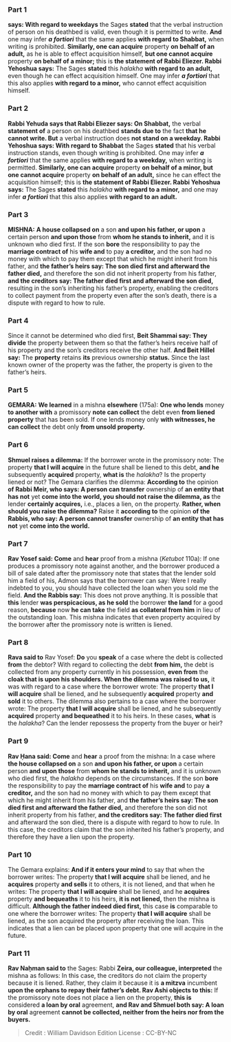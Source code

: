 
### Part 1
<b>says: With regard to weekdays</b> the Sages <b>stated</b> that the verbal instruction of person on his deathbed is valid, even though it is permitted to write. <b>And</b> one may infer <b><i>a fortiori</i></b> that the same applies <b>with regard to Shabbat,</b> when writing is prohibited. <b>Similarly, one can acquire</b> property <b>on behalf of an adult,</b> as he is able to effect acquisition himself, <b>but one cannot acquire</b> property <b>on behalf of a minor;</b> this is <b>the statement of Rabbi Eliezer. Rabbi Yehoshua says:</b> The Sages <b>stated</b> this <i>halakha</i> <b>with regard to an adult,</b> even though he can effect acquisition himself. One may infer <b><i>a fortiori</i></b> that this also applies <b>with regard to a minor,</b> who cannot effect acquisition himself.

### Part 2
<b>Rabbi Yehuda says that Rabbi Eliezer says: On Shabbat,</b> the verbal <b>statement of</b> a person on his deathbed <b>stands due to</b> the fact <b>that he cannot write. But</b> a verbal instruction does <b>not stand on a weekday. Rabbi Yehoshua says: With regard to Shabbat</b> the Sages <b>stated</b> that his verbal instruction stands, even though writing is prohibited. One may infer <b><i>a fortiori</i></b> that the same applies <b>with regard to a weekday,</b> when writing is permitted. <b>Similarly, one can acquire</b> property <b>on behalf of a minor, but one cannot acquire</b> property <b>on behalf of an adult,</b> since he can effect the acquisition himself; this is <b>the statement of Rabbi Eliezer. Rabbi Yehoshua says:</b> The Sages <b>stated</b> this <i>halakha</i> <b>with regard to a minor,</b> and one may infer <b><i>a fortiori</i></b> that this also applies <b>with regard to an adult.</b>

### Part 3
<strong>MISHNA:</strong> <b>A house collapsed on</b> a son <b>and upon his father, or upon</b> a certain person <b>and upon those</b> from <b>whom he stands to inherit,</b> and it is unknown who died first. If the son <b>bore</b> the responsibility to pay the <b>marriage contract of</b> his <b>wife and</b> to pay <b>a creditor,</b> and the son had no money with which to pay them except that which he might inherit from his father, and <b>the father’s heirs say: The son died first and afterward the father died,</b> and therefore the son did not inherit property from his father, <b>and the creditors say: The father died first and afterward the son died,</b> resulting in the son’s inheriting his father’s property, enabling the creditors to collect payment from the property even after the son’s death, there is a dispute with regard to how to rule.

### Part 4
Since it cannot be determined who died first, <b>Beit Shammai say: They divide</b> the property between them so that the father’s heirs receive half of his property and the son’s creditors receive the other half. <b>And Beit Hillel say:</b> The <b>property</b> retains <b>its</b> previous ownership <b>status.</b> Since the last known owner of the property was the father, the property is given to the father’s heirs.

### Part 5
<strong>GEMARA:</strong> <b>We learned</b> in a mishna <b>elsewhere</b> (175a): <b>One who lends</b> money <b>to another with</b> a promissory <b>note can collect</b> the debt even <b>from liened property</b> that has been sold. If one lends money only <b>with witnesses, he can collect</b> the debt only <b>from unsold property.</b>

### Part 6
<b>Shmuel raises a dilemma:</b> If the borrower wrote in the promissory note: The property <b>that I will acquire</b> in the future shall be liened to this debt, <b>and he</b> subsequently <b>acquired</b> property, <b>what is</b> the <i>halakha</i>? Is the property liened or not? The Gemara clarifies the dilemma: <b>According to</b> the opinion <b>of Rabbi Meir, who says: A person can transfer</b> ownership of <b>an entity that has not</b> yet <b>come into the world, you should not raise the dilemma, as</b> the lender <b>certainly acquires,</b> i.e., places a lien, on the property. <b>Rather, when should you raise the dilemma?</b> Raise it <b>according to</b> the opinion <b>of the Rabbis, who say: A person cannot transfer</b> ownership of <b>an entity that has not</b> yet <b>come into the world.</b>

### Part 7
<b>Rav Yosef said: Come</b> and <b>hear</b> proof from a mishna (<i>Ketubot</i> 110a): If one produces a promissory note against another, and the borrower produced a bill of sale dated after the promissory note that states that the lender sold him a field of his, Admon says that the borrower can say: Were I really indebted to you, you should have collected the loan when you sold me the field. <b>And the Rabbis say:</b> This does not prove anything. It is possible that <b>this</b> lender <b>was perspicacious, as he sold</b> the borrower <b>the land</b> for a good reason, <b>because</b> now <b>he can take</b> the field <b>as collateral from him</b> in lieu of the outstanding loan. This mishna indicates that even property acquired by the borrower after the promissory note is written is liened.

### Part 8
<b>Rava said to</b> Rav Yosef: <b>Do</b> you <b>speak</b> of a case where the debt is collected <b>from</b> the debtor? With regard to collecting the debt <b>from him,</b> the debt is collected from any property currently in his possession, <b>even from</b> the <b>cloak that is upon his shoulders. When the dilemma was raised to us,</b> it was with regard to a case where the borrower wrote: The property <b>that I will acquire</b> shall be liened, and he subsequently <b>acquired</b> property <b>and sold</b> it to others. The dilemma also pertains to a case where the borrower wrote: The property <b>that I will acquire</b> shall be liened, and he subsequently <b>acquired</b> property <b>and bequeathed</b> it to his heirs. In these cases, <b>what</b> is the <i>halakha</i>? Can the lender repossess the property from the buyer or heir?

### Part 9
<b>Rav Ḥana said: Come</b> and <b>hear</b> a proof from the mishna: In a case where <b>the house collapsed on</b> a son <b>and upon his father, or upon</b> a certain person <b>and upon those</b> from <b>whom he stands to inherit,</b> and it is unknown who died first, the <i>halakha</i> depends on the circumstances. If the son <b>bore</b> the responsibility to pay the <b>marriage contract of</b> his <b>wife and</b> to pay <b>a creditor,</b> and the son had no money with which to pay them except that which he might inherit from his father, and <b>the father’s heirs say: The son died first and afterward the father died,</b> and therefore the son did not inherit property from his father, <b>and the creditors say: The father died first</b> and afterward the son died, there is a dispute with regard to how to rule. In this case, the creditors claim that the son inherited his father’s property, and therefore they have a lien upon the property.

### Part 10
The Gemara explains: <b>And if it enters your mind</b> to say that when the borrower writes: The property <b>that I will acquire</b> shall be liened, and he <b>acquires</b> property <b>and sells</b> it to others, it is not liened, and that when he writes: The property <b>that I will acquire</b> shall be liened, and he <b>acquires</b> property <b>and bequeaths</b> it to his heirs, <b>it is not liened,</b> then the mishna is difficult. <b>Although the father indeed died first,</b> this case <b>is</b> comparable to one where the borrower writes: The property <b>that I will acquire</b> shall be liened, as the son acquired the property after receiving the loan. This indicates that a lien can be placed upon property that one will acquire in the future.

### Part 11
<b>Rav Naḥman said to</b> the Sages: Rabbi <b>Zeira, our colleague, interpreted</b> the mishna as follows: In this case, the creditors do not claim the property because it is liened. Rather, they claim it because it is <b>a mitzva</b> incumbent <b>upon the orphans to repay their father’s debt. Rav Ashi objects to this:</b> If the promissory note does not place a lien on the property, <b>this is</b> considered <b>a loan by oral</b> agreement, <b>and Rav and Shmuel both say: A loan by oral</b> agreement <b>cannot be collected, neither from the heirs nor from the buyers.</b>

>Credit : William Davidson Edition
>License : CC-BY-NC